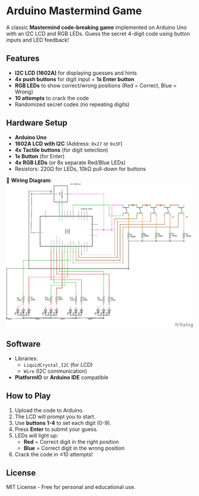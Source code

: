 # Arduino Mastermind Game

A classic **Mastermind code-breaking game** implemented on Arduino Uno with an I2C LCD and RGB LEDs. Guess the secret 4-digit code using button inputs and LED feedback!

## Features
- **I2C LCD (1602A)** for displaying guesses and hints
- **4x push buttons** for digit input + **1x Enter button**
- **RGB LEDs** to show correct/wrong positions (Red = Correct, Blue = Wrong)
- **10 attempts** to crack the code
- Randomized secret codes (no repeating digits)

## Hardware Setup
- **Arduino Uno**
- **1602A LCD with I2C** (Address: `0x27` or `0x3F`)
- **4x Tactile buttons** (for digit selection)
- **1x Button** (for Enter)
- **4x RGB LEDs** (or 8x separate Red/Blue LEDs)
- Resistors: 220Ω for LEDs, 10kΩ pull-down for buttons

🔌 **Wiring Diagram**:  
![Schematic](schematic/mastermind-schematic.png)

## Software
- Libraries:
  - `LiquidCrystal_I2C` (for LCD)
  - `Wire` (I2C communication)
- **PlatformIO** or **Arduino IDE** compatible

## How to Play
1. Upload the code to Arduino.
2. The LCD will prompt you to start.
3. Use **buttons 1-4** to set each digit (0-9).
4. Press **Enter** to submit your guess.
5. LEDs will light up:
   - **Red** = Correct digit in the right position
   - **Blue** = Correct digit in the wrong position
6. Crack the code in ≤10 attempts!

## License
MIT License - Free for personal and educational use.
